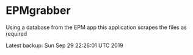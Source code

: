 # EPMgrabber
Using a database from the EPM app this application scrapes the files as required


Latest backup: Sun Sep 29 22:26:01 UTC 2019
